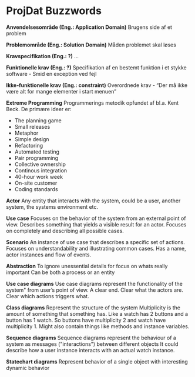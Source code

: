 ProjDat Buzzwords
=================

**Anvendelsesområde (Eng.: Application Domain)**
Brugens side af et problem

**Problemområde (Eng.: Solution Domain)**
Måden problemet skal løses

**Kravspecifikation (Eng.: ?)**
...

**Funktionelle krav (Eng.: ?)**
Specifikation af en bestemt funktion i et stykke software - Smid en exception ved fejl

**Ikke-funktionelle krav (Eng.: constraint)**
Overordnede krav - “Der må ikke være alt for mange elementer i start menuen”

**Extreme Programming**
Programmerings metodik opfundet af bl.a. Kent Beck. De primære ideer er:

- The planning game
- Small releases
- Metaphor
- Simple design
- Refactoring
- Automated testing
- Pair programming
- Collective ownership
- Continous integration
- 40-hour work week
- On-site customer
- Coding standards

**Actor**
Any entity that interacts with the system, could be a user, another system,
the systems environment etc.

**Use case**
Focuses on the behavior of the system from an external point of view.
Describes something that yields a visible result for an actor.
Focuses on completely and describing all possible cases.

**Scenario**
An instance of use case that describes a specific set of actions.
Focuses on understandability and illustrating common cases.
Has a name, actor instances and flow of events.

**Abstraction**
To ignore unessential details for focus on whats really important
Can be both a process or an entity

**Use case diagrams**
Use case diagrams represent the functionality of the system" from user’s point of view.
A clear end.
Clear what the actors are.
Clear which actions triggers what.

**Class diagrams**
Represent the structure of the system
Multiplicity is the amount of something that something has.
Like a watch has 2 buttons and a button has 1 watch. So buttons have multiplicity 2 and watch have multiplicity 1.
Might also contain things like methods and instance variables.

**Sequence diagrams**
Sequence diagrams represent the behaviour of a system as messages ("interactions") between different objects
It could describe how a user instance interacts with an actual watch instance.

**Statechart diagrams**
Represent behavior of a single object with interesting dynamic behavior

